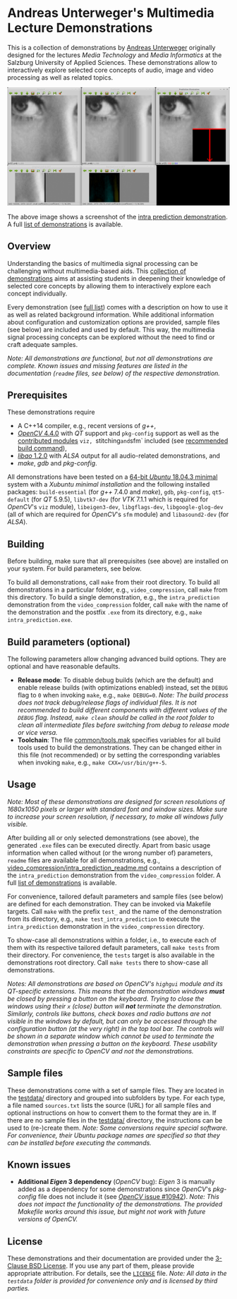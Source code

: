 Andreas Unterweger's Multimedia Lecture Demonstrations
======================================================

This is a collection of demonstrations by [Andreas Unterweger](https://www.andreas-unterweger.eu) originally designed for the lectures *Media Technology* and *Media Informatics* at the Salzburg University of Applied Sciences. These demonstrations allow to interactively explore selected core concepts of audio, image and video processing as well as related topics.

![Screenshot](screenshots/intra_prediction.png)

The above image shows a screenshot of the [intra prediction demonstration](video_compression/intra_prediction_readme.md). A full [list of demonstrations](demolist.md) is available.

Overview
--------

Understanding the basics of multimedia signal processing can be challenging without multimedia-based aids. This [collection of demonstrations](demolist.md) aims at assisting students in deepening their knowledge of selected core concepts by allowing them to interactively explore each concept individually.

Every demonstration (see [full list](demolist.md)) comes with a description on how to use it as well as related background information. While additional information about configuration and customization options are provided, sample files (see below) are included and used by default. This way, the multimedia signal processing concepts can be explored without the need to find or craft adequate samples.

*Note: All demonstrations are functional, but not all demonstrations are complete. Known issues and missing features are listed in the documentation (`readme` files, see below) of the respective demonstration.*

Prerequisites
-------------

These demonstrations require

* A C++14 compiler, e.g., recent versions of *g++*,
* [*OpenCV* 4.4.0](https://github.com/opencv/opencv/archive/4.4.0.zip) with *QT* support and `pkg-config` support as well as the [contributed modules](https://github.com/opencv/opencv_contrib/archive/4.4.0.zip) `viz, `stitching` and `sfm` included (see [recommended build command](opencv_config.md)),
* [*libao*  1.2.0](http://downloads.xiph.org/releases/ao/libao-1.2.0.zip) with *ALSA* output for all audio-related demonstrations, and
* *make*, *gdb* and *pkg-config*.

All demonstrations have been tested on a [64-bit *Ubuntu* 18.04.3 minimal](http://archive.ubuntu.com/ubuntu/dists/bionic-updates/main/installer-amd64/current/images/netboot/mini.iso) system with a *Xubuntu minimal installation* and the following installed packages: `build-essential` (for *g++* 7.4.0 and *make*), `gdb`, `pkg-config`, `qt5-default` (for *QT* 5.9.5), `libvtk7-dev` (for *VTK* 7.1.1 which is required for *OpenCV*'s `viz` module), `libeigen3-dev`, `libgflags-dev`, `libgoogle-glog-dev` (all of which are required for *OpenCV*'s `sfm` module) and `libasound2-dev` (for *ALSA*).

Building
--------

Before building, make sure that all prerequisites (see above) are installed on your system. For build parameters, see below.

To build all demonstrations, call `make` from their root directory. To build all demonstrations in a particular folder, e.g., `video_compression`, call `make` from this directory. To build a single demonstration, e.g., the `intra_prediction` demonstration from the `video_compression` folder, call `make` with the name of the demonstration and the postfix `.exe` from its directory, e.g., `make intra_prediction.exe`.

Build parameters (optional)
---------------------------

The following parameters allow changing advanced build options. They are optional and have reasonable defaults.

* **Release mode**: To disable debug builds (which are the default) and enable release builds (with optimizations enabled) instead, set the `DEBUG` flag to `0` when invoking `make`, e.g., `make DEBUG=0`. *Note: The build process does not track debug/release flags of individual files. It is not recommended to build different components with different values of the `DEBUG` flag. Instead, `make clean` should be called in the root folder to clean all intermediate files before switching from debug to release mode or vice versa.*
* **Toolchain**: The file [common/tools.mak](common/tools.mak) specifies variables for all build tools used to build the demonstrations. They can be changed either in this file (not recommended) or by setting the corresponding variables when invoking `make`, e.g., `make CXX=/usr/bin/g++-5`.

Usage
-----

*Note: Most of these demonstrations are designed for screen resolutions of 1680x1050 pixels or larger with standard font and window sizes. Make sure to increase your screen resolution, if necessary, to make all windows fully visible.*

After building all or only selected demonstrations (see above), the generated `.exe` files can be executed directly. Apart from basic usage information when called without (or the wrong number of) parameters, `readme` files are available for all demonstrations, e.g., [video_compression/intra_prediction_readme.md](video_compression/intra_prediction_readme.md) contains a description of the `intra_prediction` demonstration from the `video_compression` folder. A full [list of demonstrations](demolist.md) is available.

For convenience, tailored default parameters and sample files (see below) are defined for each demonstration. They can be invoked via Makefile targets. Call `make` with the prefix `test_` and the name of the demonstration from its directory, e.g., `make test_intra_prediction` to execute the `intra_prediction` demonstration in the `video_compression` directory.

To show-case all demonstrations within a folder, i.e., to execute each of them with its respective tailored default parameters, call `make tests` from their directory. For convenience, the `tests` target is also available in the demonstrations root directory. Call `make tests` there to show-case all demonstrations.

*Notes: All demonstrations are based on *OpenCV*'s `highgui` module and its *QT*-specific extensions. This means that the demonstration windows **must** be closed by pressing a button on the keyboard. Trying to close the windows using their `x` (close) button will **not** terminate the demonstration. Similarly, controls like buttons, check boxes and radio buttons are not visible in the windows by default, but can only be accessed through the configuration button (at the very right) in the top tool bar. The controls will be shown in a separate window which cannot be used to terminate the demonstration when pressing a button on the keyboard. These usability constraints are specific to *OpenCV* and not the demonstrations.*

Sample files
------------

These demonstrations come with a set of sample files. They are located in the [testdata/](testdata/) directory and grouped into subfolders by type. For each type, a file named `sources.txt` lists the source (URL) for all sample files and optional instructions on how to convert them to the format they are in. If there are no sample files in the [testdata/](testdata/) directory, the instructions can be used to (re-)create them. *Note: Some conversions require special software. For convenience, their Ubuntu package names are specified so that they can be installed before executing the commands.*

Known issues
------------

* **Additional *Eigen* 3 dependency** (*OpenCV* bug): *Eigen* 3 is manually added as a dependency for some demonstrations since *OpenCV*'s *pkg-config* file does not include it (see [*OpenCV* issue #10942](https://github.com/opencv/opencv/issues/10942)). *Note: This does not impact the functionality of the demonstrations. The provided Makefile works around this issue, but might not work with future versions of *OpenCV*.*

License
-------

These demonstrations and their documentation are provided under the [3-Clause BSD License](LICENSE). If you use any part of them, please provide appropriate attribution. For details, see the [`LICENSE`](LICENSE) file. *Note: All data in the `testdata` folder is provided for convenience only and is licensed by third parties.*
